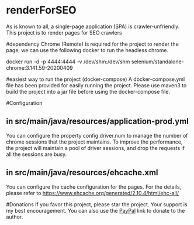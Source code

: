 # renderForSEO
As is known to all, a single-page application (SPA) is crawler-unfriendly.
This project is to render pages for SEO crawlers

#dependency
Chrome (Remote) is required for the project to render the page, we can use the following docker to run the headless chrome.

docker run -d -p 4444:4444 -v /dev/shm:/dev/shm selenium/standalone-chrome:3.141.59-20200409

#easiest way to run the project (docker-compose)
A docker-compose.yml file has been provided for easily running the project.
Please use maven3 to build the project into a jar file before using the docker-compose file.

#Configuration
## in src/main/java/resources/application-prod.yml
You can configure the property config.driver.num to manage the number of chrome sessions that the project maintains.
To improve the performance, the project will maintain a pool of driver sessions, and drop the requests if all the sessions are busy.

## in src/main/java/resources/ehcache.xml
You can configure the cache configuration for the pages. For the details, please refer to https://www.ehcache.org/generated/2.10.4/html/ehc-all/

#Donations
If you favor this project, please star the project. Your support is my best encouragement. You can also use the <a href="://paypal.me/tzry93">PayPal</a> link to donate to the author.

